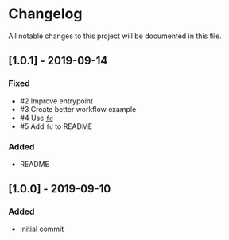# Changelog

All notable changes to this project will be documented in this file.

## [1.0.1] - 2019-09-14

### Fixed

- #2 Improve entrypoint
- #3 Create better workflow example
- #4 Use [`fd`](https://github.com/sharkdp/fd "Link to fd on GitHub")
- #5 Add `fd` to README

### Added

- README

## [1.0.0] - 2019-09-10

### Added

- Initial commit

